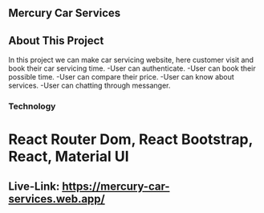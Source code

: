 ## Mercury Car Services

## About This Project
In this project we can make car servicing website, here customer visit and book their car servicing time.
-User can authenticate.
-User can book their possible time.
-User can compare their price.
-User can know about services.
-User can chatting through messanger.

###  Technology
# React Router Dom, React Bootstrap, React, Material UI

## Live-Link: https://mercury-car-services.web.app/
